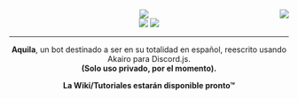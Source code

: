 # <img src="https://i.imgur.com/zJzMjU3.png?1" align=right>
<p align=center>
  <img src="https://i.imgur.com/dHKHBQj.png"></br>
  <img src="https://forthebadge.com/images/badges/made-with-javascript.svg"> <img src="https://forthebadge.com/images/badges/contains-cat-gifs.svg">
</p>

---
<p align=center>
  <strong>Aquila</strong>, un bot destinado a ser en su totalidad en español, reescrito usando Akairo para Discord.js.</br>
  <strong>(Solo uso privado, por el momento).</strong>
</p>

<p align=center>
  <strong>La Wiki/Tutoriales estarán disponible pronto™</strong>
</p>
